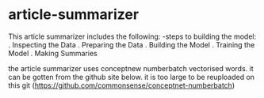 # article-summarizer
 
 This article summarizer includes the following:
 -steps to building the model:
. Inspecting the Data
. Preparing the Data
. Building the Model
. Training the Model
. Making  Summaries
 
 
the article summarizer uses conceptnew numberbatch vectorised words. it can be gotten from the github site below. 
it is too large to be reuploaded on this git
  (https://github.com/commonsense/conceptnet-numberbatch)
